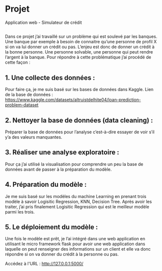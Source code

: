 # Projet
Application web - Simulateur de crédit
##
Dans ce projet j’ai travaillé sur un problème qui est soulevé par les banques. Une banque par exemple à besoin de connaitre qu’une personne de profil X si on va lui donner un crédit ou pas. L’enjeu est donc de donner un crédit à la bonne personne. Une personne solvable, une personne qui peut rendre l’argent à la banque. 
Pour répondre à cette problématique j’ai procédé de cette façon :
## 1.	Une collecte des données :
Pour faire ça, je me suis basé sur les bases de données dans Kaggle. 
Lien de la base de données : https://www.kaggle.com/datasets/altruistdelhite04/loan-prediction-problem-dataset

##  2.	Nettoyer la base de données (data cleaning) :
Préparer la base de données pour l’analyse c’est-à-dire essayer de voir s’il y’a des valeurs manquantes.
## 3.	Réaliser une analyse exploratoire : 
Pour ça j’ai utilisé la visualisation pour comprendre un peu la base de données avant de passer à la préparation du modèle.
##  4.	Préparation du modèle : 
Je me suis basé sur les modèles du machine Learning en prenant trois modèle à savoir Logisitic Regression, KNN, Decision Tree. Après avoir les traiter, j’ai pris finalement Logisitic Regression qui est le meilleur modèle parmi les trois.
##  5.	Le déploiement du modèle : 
Une fois le modèle est prêt, je l’ai intégré dans une web application en utilisant le micro framework flask pour avoir une web application dans laquelle on peut renseigner des informations sur un client et elle va donc répondre si on va donner du crédit à la personne ou pas.

Accédez à l'URL : http://127.0.0.1:5000/ 
